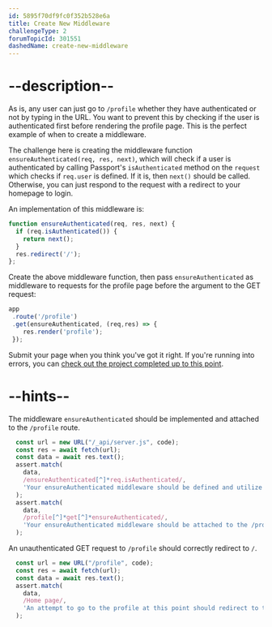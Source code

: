 ```yaml
---
id: 5895f70df9fc0f352b528e6a
title: Create New Middleware
challengeType: 2
forumTopicId: 301551
dashedName: create-new-middleware
---
```


# --description--

As is, any user can just go to `/profile` whether they have authenticated or not by typing in the URL. You want to prevent this by checking if the user is authenticated first before rendering the profile page. This is the perfect example of when to create a middleware.

The challenge here is creating the middleware function `ensureAuthenticated(req, res, next)`, which will check if a user is authenticated by calling Passport's `isAuthenticated` method on the `request` which checks if `req.user` is defined. If it is, then `next()` should be called. Otherwise, you can just respond to the request with a redirect to your homepage to login.

An implementation of this middleware is:

```javascript
function ensureAuthenticated(req, res, next) {
  if (req.isAuthenticated()) {
    return next();
  }
  res.redirect('/');
};
```

Create the above middleware function, then pass `ensureAuthenticated` as middleware to requests for the profile page before the argument to the GET request:

```javascript
app
 .route('/profile')
 .get(ensureAuthenticated, (req,res) => {
    res.render('profile');
 });
```

Submit your page when you think you've got it right. If you're running into errors, you can <a href="https://forum.freecodecamp.org/t/advanced-node-and-express/567135#create-new-middleware-8" target="_blank" rel="noopener noreferrer nofollow">check out the project completed up to this point</a>.

# --hints--

The middleware `ensureAuthenticated` should be implemented and attached to the `/profile` route.

```js
  const url = new URL("/_api/server.js", code);
  const res = await fetch(url);
  const data = await res.text();
  assert.match(
    data,
    /ensureAuthenticated[^]*req.isAuthenticated/,
    'Your ensureAuthenticated middleware should be defined and utilize the req.isAuthenticated function'
  );
  assert.match(
    data,
    /profile[^]*get[^]*ensureAuthenticated/,
    'Your ensureAuthenticated middleware should be attached to the /profile route'
  );
```

An unauthenticated GET request to `/profile` should correctly redirect to `/`.

```js
  const url = new URL("/profile", code);
  const res = await fetch(url);
  const data = await res.text();
  assert.match(
    data,
    /Home page/,
    'An attempt to go to the profile at this point should redirect to the homepage since we are not logged in'
  );
```

